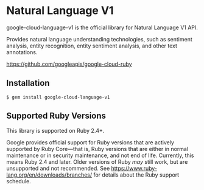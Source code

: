# Natural Language V1

google-cloud-language-v1 is the official library for Natural Language V1 API.

Provides natural language understanding technologies, such as sentiment analysis, entity recognition, entity sentiment analysis, and other text annotations.

https://github.com/googleapis/google-cloud-ruby

## Installation

```
$ gem install google-cloud-language-v1
```

## Supported Ruby Versions

This library is supported on Ruby 2.4+.

Google provides official support for Ruby versions that are actively supported
by Ruby Core—that is, Ruby versions that are either in normal maintenance or
in security maintenance, and not end of life. Currently, this means Ruby 2.4
and later. Older versions of Ruby _may_ still work, but are unsupported and not
recommended. See https://www.ruby-lang.org/en/downloads/branches/ for details
about the Ruby support schedule.
